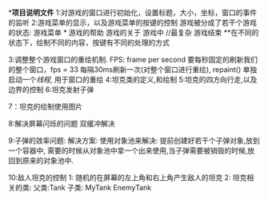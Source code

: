 ***********项目说明文件**********
1:对游戏的窗口进行初始化，设置标题，大小，坐标，窗口的事件的监听
2:游戏菜单的显示，以及游戏菜单的按键的控制
  游戏被分成了若干个游戏的状态:
    游戏菜单 *
    游戏的帮助
    游戏的关于
    游戏中 //最复杂
    游戏结束
  **在不同的状态下，绘制不同的内容，按键有不同的处理的方式

3:调整整个游戏窗口的重绘机制.
FPS: frame per second
要每秒固定的刷新我们的整个窗口，fps = 33
每隔30ms刷新一次(对整个窗口进行重绘), repaint()
    单独启动一个*线程*, 用于窗口的重绘
4:坦克类的定义,和绘制
5:坦克的四方向行走,以及边界的控制
6:坦克发射子弹

7：坦克的绘制使用图片

8:解决屏幕闪烁的问题  双缓冲解决

9:子弹的效率问题:
解决方案: 使用对象池来解决: 提前创建好若干个子弹对象,放到一个容器中,
    需要的时候从对象池中拿一个出来使用,当子弹需要被销毁的时候,放回到原来的对象池中.

10:敌人坦克的控制
    1: 随机的在屏幕的左上角和右上角产生敌人的坦克
    2: 坦克相关的类: 父类:Tank 子类: MyTank EnemyTank
